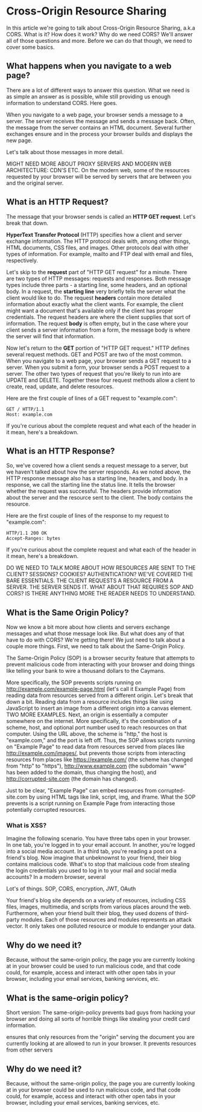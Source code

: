 # Cross-Origin Resource Sharing

In this article we're going to talk about Cross-Origin Resource Sharing, a.k.a CORS. What is it? How does it work? Why do we need CORS? We'll answer all of those questions and more. Before we can do that though, we need to cover some basics.

## What happens when you navigate to a web page?

There are a lot of different ways to answer this question. What we need is as simple an answer as is possible, while still providing us enough information to understand CORS. Here goes.

When you navigate to a web page, your browser sends a message to a server.  The server receives the message and sends a message back. Often, the message from the server contains an HTML document. Several further exchanges ensure and in the process your browser builds and displays the new page.

Let's talk about those messages in more detail. 

MIGHT NEED MORE ABOUT PROXY SERVERS AND MODERN WEB ARCHITECTURE: CDN'S ETC.
On the modern web, some of the resources requested by your browser will be served by servers that are between you and the original server. 

## What is an HTTP Request?

The message that your browser sends is called an **HTTP GET request**. Let's break that down.

**HyperText Transfer Protocol** (HTTP) specifies how a client and server exchange information. The HTTP protocol deals with, among other things, HTML documents, CSS files, and images. Other protocols deal with other types of information. For example, mailto and FTP deal with email and files, respectively. 

Let's skip to the **request** part of "HTTP GET request" for a minute. There are two types of HTTP messages: requests and responses. Both message types include three parts - a starting line, some headers, and an optional body.  In a request, the **starting line** very briefly tells the server what the client would like to do.  The request **headers** contain more detailed information about exactly what the client wants. For example, the client might want a document that's available only if the client has proper credentials. The request headers are where the client supplies that sort of information. The request **body** is often empty, but in the case where your client sends a server information from a form, the message body is where the server will find that information.

Now let's return to the **GET** portion of "HTTP GET request." HTTP defines several request methods. GET and POST are two of the most common. When you navigate to a web page, your browser sends a GET request to a server. When you submit a form, your browser sends a POST request to a server. The other two types of request that you're likely to run into are UPDATE and DELETE. Together these four request methods allow a client to create, read, update, and delete resources.

Here are the first couple of lines of a GET request to "example.com":

```HTTP
GET / HTTP/1.1 
Host: example.com 
```

If you're curious about the complete request and what each of the header in it mean, here's a breakdown.

## What is an HTTP Response?

So, we've covered how a client sends a request message to a server, but we haven't talked about how the server responds. As we noted above, the HTTP response message also has a starting line, headers, and body. In a response, we call the starting line the status line. It tells the browser whether the request was successful. The headers provide information about the server and the resource sent to the client. The body contains the resource.

Here are the first couple of lines of the response to my request to "example.com":

```HTTP
HTTP/1.1 200 OK
Accept-Ranges: bytes
```

If you're curious about the complete request and what each of the header in it mean, here's a breakdown.

DO WE NEED TO TALK MORE ABOUT HOW RESOURCES ARE SENT TO THE CLIENT? SESSIONS? COOKIES? AUTHENTICATION? WE'VE COVERED THE BARE ESSENTIALS. THE CLIENT REQUESTS A RESOURCE FROM A SERVER. THE SERVER SENDS IT. WHAT ABOUT THAT REQUIRES SOP AND CORS? IS THERE ANYTHING MORE THE READER NEEDS TO UNDERSTAND.

## What is the Same Origin Policy?

Now we know a bit more about how clients and servers exchange messages and what those message look like. But what does any of that have to do with CORS? We're getting there! We just need to talk about a couple more things. First, we need to talk about the Same-Origin Policy.

The Same-Origin Policy (SOP) is a browser security feature that attempts to prevent malicious code from interacting with your browser and doing things like telling your bank to wire a thousand dollars to the Caymans. 

More specifically, the SOP prevents scripts running on http://example.com/example-page.html (let's call it Example Page) from reading data from resources served from a different origin. Let's break that down a bit. Reading data from a resource includes things like using JavaScript to insert an image from a different origin into a canvas element. TWO MORE EXAMPLES. Next, an origin is essentially a computer somewhere on the internet. More specifically, it's the combination of a scheme, host, and optional port number used to reach resources on that computer. Using the URL above, the scheme is "http," the host is "example.com," and the port is left off. Thus, the SOP allows scripts running on "Example Page" to read data from resources served from places like http://example.com/images/, but prevents those scripts from interacting resources from places like https://example.com/ (the scheme has changed from "http" to "https"), http://www.example.com (the subdomain "www" has been added to the domain, thus changing the host), and http://corrupted-site.com (the domain has changed). 

Just to be clear, "Example Page" can embed resources from corrupted-site.com by using HTML tags like link, script, img, and iframe. What the SOP prevents is a script running on Example Page from interacting those potentially corrupted resources. 

### What is XSS?

Imagine the following scenario. You have three tabs open in your browser. In one tab, you're logged in to your email account. In another, you're logged into a social media account. In a third tab, you're reading a post on a friend's blog. Now imagine that unbeknownst to your friend, their blog contains malicious code. What's to stop that malicious code from stealing the login credentials you used to log in to your mail and social media accounts? In a modern browser, several  

Lot's of things. SOP, CORS, encryption, JWT, OAuth

Your friend's blog site depends on a variety of resources, including CSS files, images, multimedia, and scripts from various places around the web. Furthermore, when your friend built their blog, they used dozens of third-party modules. Each of those resources and modules represents an attack vector. It only takes one polluted resource or module to endanger your data. 

## Why do we need it?
Because, without the same-origin policy, the page you are currently looking at in your browser could be used to run malicious code, and that code could, for example, access and interact with other open tabs in your browser, including your email services, banking services, etc.


## What is the same-origin policy?
Short version: The same-origin-policy prevents bad guys from hacking your browser and doing all sorts of horrible things like stealing your credit card information. 

ensures that only resources from the "origin"  serving the document you are currently looking at are allowed to run in your browser. It prevents resources from other servers

## Why do we need it?
Because, without the same-origin policy, the page you are currently looking at in your browser could be used to run malicious code, and that code could, for example, access and interact with other open tabs in your browser, including your email services, banking services, etc.
